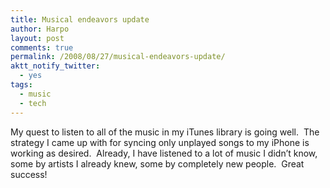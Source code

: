 ```yaml
---
title: Musical endeavors update
author: Harpo
layout: post
comments: true
permalink: /2008/08/27/musical-endeavors-update/
aktt_notify_twitter:
  - yes
tags:
  - music
  - tech
---
```

My quest to listen to all of the music in my iTunes library is going well.  The strategy I came up with for syncing only unplayed songs to my iPhone is working as desired.  Already, I have listened to a lot of music I didn&#8217;t know, some by artists I already knew, some by completely new people.  Great success!